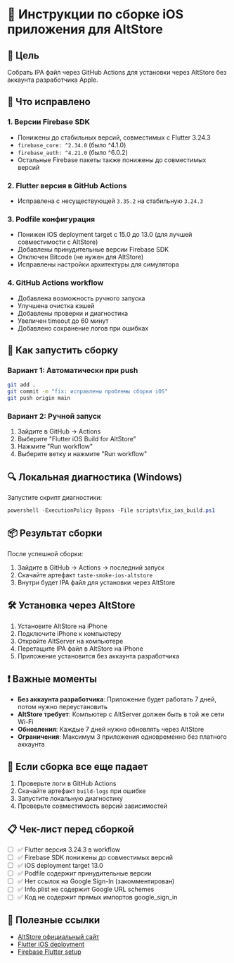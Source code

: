 # 📱 Инструкции по сборке iOS приложения для AltStore

## 🎯 Цель
Собрать IPA файл через GitHub Actions для установки через AltStore без аккаунта разработчика Apple.

## 🔧 Что исправлено

### 1. Версии Firebase SDK
- Понижены до стабильных версий, совместимых с Flutter 3.24.3
- `firebase_core: ^2.34.0` (было ^4.1.0)
- `firebase_auth: ^4.21.0` (было ^6.0.2)
- Остальные Firebase пакеты также понижены до совместимых версий

### 2. Flutter версия в GitHub Actions
- Исправлена с несуществующей `3.35.2` на стабильную `3.24.3`

### 3. Podfile конфигурация
- Понижен iOS deployment target с 15.0 до 13.0 (для лучшей совместимости с AltStore)
- Добавлены принудительные версии Firebase SDK
- Отключен Bitcode (не нужен для AltStore)
- Исправлены настройки архитектуры для симулятора

### 4. GitHub Actions workflow
- Добавлена возможность ручного запуска
- Улучшена очистка кэшей
- Добавлены проверки и диагностика
- Увеличен timeout до 60 минут
- Добавлено сохранение логов при ошибках

## 🚀 Как запустить сборку

### Вариант 1: Автоматически при push
```bash
git add .
git commit -m "fix: исправлены проблемы сборки iOS"
git push origin main
```

### Вариант 2: Ручной запуск
1. Зайдите в GitHub → Actions
2. Выберите "Flutter iOS Build for AltStore"
3. Нажмите "Run workflow"
4. Выберите ветку и нажмите "Run workflow"

## 🔍 Локальная диагностика (Windows)

Запустите скрипт диагностики:
```powershell
powershell -ExecutionPolicy Bypass -File scripts\fix_ios_build.ps1
```

## 📦 Результат сборки

После успешной сборки:
1. Зайдите в GitHub → Actions → последний запуск
2. Скачайте артефакт `taste-smoke-ios-altstore`
3. Внутри будет IPA файл для установки через AltStore

## 🛠️ Установка через AltStore

1. Установите AltStore на iPhone
2. Подключите iPhone к компьютеру
3. Откройте AltServer на компьютере
4. Перетащите IPA файл в AltStore на iPhone
5. Приложение установится без аккаунта разработчика

## ❗ Важные моменты

- **Без аккаунта разработчика**: Приложение будет работать 7 дней, потом нужно переустановить
- **AltStore требует**: Компьютер с AltServer должен быть в той же сети Wi-Fi
- **Обновления**: Каждые 7 дней нужно обновлять через AltStore
- **Ограничения**: Максимум 3 приложения одновременно без платного аккаунта

## 🐛 Если сборка все еще падает

1. Проверьте логи в GitHub Actions
2. Скачайте артефакт `build-logs` при ошибке
3. Запустите локальную диагностику
4. Проверьте совместимость версий зависимостей

## 📋 Чек-лист перед сборкой

- [ ] ✅ Flutter версия 3.24.3 в workflow
- [ ] ✅ Firebase SDK понижены до совместимых версий
- [ ] ✅ iOS deployment target 13.0
- [ ] ✅ Podfile содержит принудительные версии
- [ ] ✅ Нет ссылок на Google Sign-In (закомментирован)
- [ ] ✅ Info.plist не содержит Google URL schemes
- [ ] ✅ Код не содержит прямых импортов google_sign_in

## 🔗 Полезные ссылки

- [AltStore официальный сайт](https://altstore.io/)
- [Flutter iOS deployment](https://docs.flutter.dev/deployment/ios)
- [Firebase Flutter setup](https://firebase.flutter.dev/docs/overview)